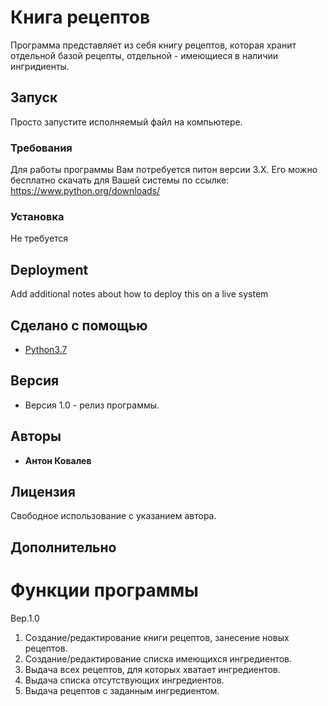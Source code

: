 # Книга рецептов

Программа представляет из себя книгу рецептов, которая хранит отдельной базой рецепты, отдельной - имеющиеся в наличии ингридиенты.

## Запуск

Просто запустите исполняемый файл на компьютере.

### Требования

Для работы программы Вам потребуется питон версии 3.Х.
Его можно бесплатно скачать для Вашей системы по ссылке:
https://www.python.org/downloads/

### Установка

Не требуется

## Deployment

Add additional notes about how to deploy this on a live system

## Сделано с помощью

* [Python3.7](https://www.python.org)

## Версия

* Версия 1.0 - релиз программы.

## Авторы

* **Антон Ковалев**

## Лицензия

Свободное использование с указанием автора.

## Дополнительно

# Функции программы

Вер.1.0
1. Создание/редактирование книги рецептов, занесение новых рецептов.
2. Создание/редактирование списка имеющихся ингредиентов.
3. Выдача всех рецептов, для которых хватает ингредиентов.
4. Выдача списка отсутствующих ингредиентов.
5. Выдача рецептов с заданным ингредиентом.
